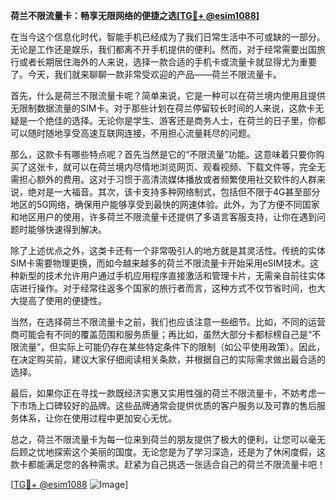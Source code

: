 **荷兰不限流量卡：畅享无限网络的便捷之选[[TG💪+ @esim1088](https://t.me/s/esim1088)]**

在当今这个信息化时代，智能手机已经成为了我们日常生活中不可或缺的一部分。无论是工作还是娱乐，我们都离不开手机提供的便利。然而，对于经常需要出国旅行或者长期居住海外的人来说，选择一款合适的手机卡或流量卡就显得尤为重要了。今天，我们就来聊聊一款非常受欢迎的产品——荷兰不限流量卡。

首先，什么是荷兰不限流量卡呢？简单来说，它是一种可以在荷兰境内使用且提供无限制数据流量的SIM卡。对于那些计划在荷兰停留较长时间的人来说，这款卡无疑是一个绝佳的选择。无论你是学生、游客还是商务人士，在荷兰的日子里，你都可以随时随地享受高速互联网连接，不用担心流量耗尽的问题。

那么，这款卡有哪些特点呢？首先当然是它的“不限流量”功能。这意味着只要你购买了这张卡，就可以在荷兰境内尽情地浏览网页、观看视频、下载文件等，完全无需担心额外的费用。这对于习惯于高清流媒体播放或者频繁使用社交软件的人群来说，绝对是一大福音。其次，该卡支持多种网络制式，包括但不限于4G甚至部分地区的5G网络，确保用户能够享受到最快的网速体验。此外，为了方便不同国家和地区用户的使用，许多荷兰不限流量卡还提供了多语言客服支持，让你在遇到问题时能够快速得到解决。

除了上述优点之外，这类卡还有一个非常吸引人的地方就是其灵活性。传统的实体SIM卡需要物理更换，而如今越来越多的荷兰不限流量卡开始采用eSIM技术。这种新型的技术允许用户通过手机应用程序直接激活和管理卡片，无需亲自前往实体店进行操作。对于经常往返多个国家的旅行者而言，这种方式不仅节省时间，也大大提高了使用的便捷性。

当然，在选择荷兰不限流量卡之前，我们也应该注意一些细节。比如，不同的运营商可能会有不同的覆盖范围和服务质量；再比如，虽然大部分卡都标榜自己是“不限流量”，但实际上可能仍存在某些特定条件下的限制（如公平使用政策）。因此，在决定购买前，建议大家仔细阅读相关条款，并根据自己的实际需求做出最合适的选择。

最后，如果你正在寻找一款既经济实惠又实用性强的荷兰不限流量卡，不妨考虑一下市场上口碑较好的品牌。这些品牌通常会提供优质的客户服务以及可靠的售后服务体系，让你在使用过程中更加安心无忧。

总之，荷兰不限流量卡为每一位来到荷兰的朋友提供了极大的便利，让您可以毫无后顾之忧地探索这个美丽的国度。无论您是为了学习深造，还是为了休闲度假，这款卡都能满足您的各种需求。赶紧为自己挑选一张适合自己的荷兰不限流量卡吧！

[[TG💪+ @esim1088](https://t.me/s/esim1088) ![Image](https://i.postimg.cc/4NQfJmqS/Snipaste-2025-05-13-00-14-12.png)]